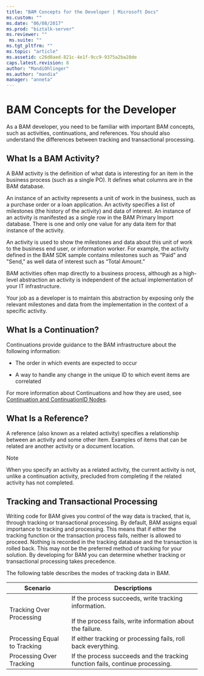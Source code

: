 ```yaml
---
title: "BAM Concepts for the Developer | Microsoft Docs"
ms.custom: ""
ms.date: "06/08/2017"
ms.prod: "biztalk-server"
ms.reviewer: ""
 ms.suite: ""
ms.tgt_pltfrm: ""
ms.topic: "article"
ms.assetid: c26d0aed-821c-4e1f-9cc9-9375a2ba28de
caps.latest.revision: 8
author: "MandiOhlinger"
ms.author: "mandia"
manager: "anneta"
---
```

# BAM Concepts for the Developer
As a BAM developer, you need to be familiar with important BAM concepts, such as activities, continuations, and references. You should also understand the differences between tracking and transactional processing.  
  
## What Is a BAM Activity?  
 A BAM activity is the definition of what data is interesting for an item in the business process (such as a single PO). It defines what columns are in the BAM database.  
  
 An instance of an activity represents a unit of work in the business, such as a purchase order or a loan application. An activity specifies a list of milestones (the history of the activity) and data of interest. An instance of an activity is manifested as a single row in the BAM Primary Import database. There is one and only one value for any data item for that instance of the activity.  
  
 An activity is used to show the milestones and data about this unit of work to the business end user, or information worker. For example, the activity defined in the BAM SDK sample contains milestones such as “Paid” and "Send," as well data of interest such as “Total Amount.”  
  
 BAM activities often map directly to a business process, although as a high-level abstraction an activity is independent of the actual implementation of your IT infrastructure.  
  
 Your job as a developer is to maintain this abstraction by exposing only the relevant milestones and data from the implementation in the context of a specific activity.  
  
## What Is a Continuation?  
 Continuations provide guidance to the BAM infrastructure about the following information:  
  
-   The order in which events are expected to occur  
  
-   A way to handle any change in the unique ID to which event items are correlated  
  
 For more information about Continuations and how they are used, see [Continuation and ContinuationID Nodes](../core/continuation-and-continuationid-nodes.md).  
  
## What Is a Reference?  
 A reference (also known as a related activity) specifies a relationship between an activity and some other item. Examples of items that can be related are another activity or a document location.  
  
> [!NOTE]
>  When you specify an activity as a related activity, the current activity is not, unlike a continuation activity, precluded from completing if the related activity has not completed.  
  
## Tracking and Transactional Processing  
 Writing code for BAM gives you control of the way data is tracked, that is, through tracking or transactional processing. By default, BAM assigns equal importance to tracking and processing. This means that if either the tracking function or the transaction process fails, neither is allowed to proceed. Nothing is recorded in the tracking database and the transaction is rolled back. This may not be the preferred method of tracking for your solution. By developing for BAM you can determine whether tracking or transactional processing takes precedence.  
  
 The following table describes the modes of tracking data in BAM.  
  
|Scenario|Descriptions|  
|--------------|------------------|  
|Tracking Over Processing|If the process succeeds, write tracking information.<br /><br /> If the process fails, write information about the failure.|  
|Processing Equal to Tracking|If either tracking or processing fails, roll back everything.|  
|Processing Over Tracking|If the process succeeds and the tracking function fails, continue processing.|